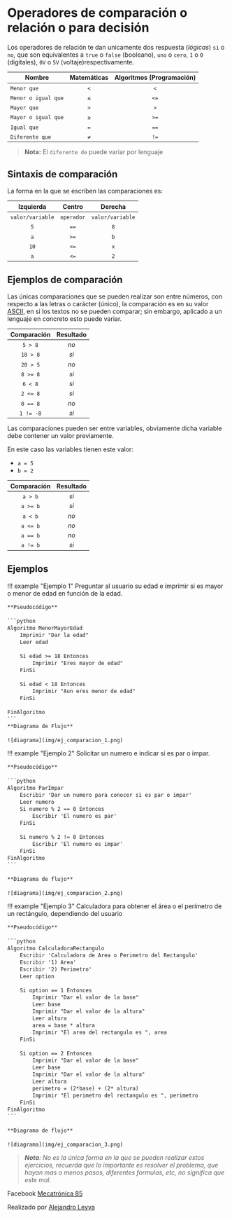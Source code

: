 # Operadores de comparación o relación o para decisión 

Los operadores de relación te dan unicamente dos respuesta (*lógicas*) `si` o `no`, que son equivalentes a `true` o `false` (booleano), `uno` o `cero`, `1` o `0` (digitales), `0V` o `5V` (voltaje)respectivamente.

|Nombre|Matemáticas|Algoritmos (Programación)
|-|:-:|:-:|
|`Menor que`|`<`| `<`
|`Menor o igual que`|`≤`|`<=`
|`Mayor que`|`>`| `>`
|`Mayor o igual que`|`≥`| `>=`
|`Igual que`|`=`| `==`
|`Diferente que`|`≠`| `!=` 

> **Nota:** El `diferente de` puede variar por lenguaje

## Sintaxis de comparación

La forma en la que se escriben las comparaciones es:

|Izquierda|Centro|Derecha|
|:-:|:-:|:-:|
|`valor/variable`|`operador`|`valor/variable`|
|`5`|`==`|`8`|
|`a`|`>=`|`b`|
|`10`|`<=`|`x`|
|`a`|`<=`|`2`|


## Ejemplos de comparación

Las únicas comparaciones que se pueden realizar son entre números, con respecto a las letras o carácter (único), la comparación es en su valor [ASCII](https://elcodigoascii.com.ar), en si los textos no se pueden comparar; sin embargo, aplicado a un lenguaje en concreto esto puede variar.

|Comparación | Resultado|
|:-:|:-:|
|`5 > 8`| *no*|
|`10 > 8`| *si*|
|`20 > 5`| *no*|
|`8 >= 8`| *si*|
|`6 < 8`| *si*|
|`2 <= 8`| *si*|
|`0 == 8`| *no*|
|`1 != -8`| *si*|

Las comparaciones pueden ser entre variables, obviamente dicha variable debe contener un valor previamente.

En  este caso las variables tienen este valor:

- `a = 5` 
- `b = 2` 

|Comparación | Resultado|
|:-:|:-:|
|`a > b`| *si*|
|`a >= b`| *si*|
|`a < b`| *no*|
|`a <= b`| *no*|
|`a == b`| *no*|
|`a != b`| *si*|

## Ejemplos

!!! example "Ejemplo 1"
    Preguntar al usuario su edad e imprimir si es mayor o menor de edad en función de la edad.
    
    **Pseudocódigo**

    ```python
    Algoritmo MenorMayorEdad
        Imprimir "Dar la edad"
        Leer edad
        
        Si edad >= 18 Entonces
            Imprimir "Eres mayor de edad"
        FinSi
        
        Si edad < 18 Entonces
            Imprimir "Aun eres menor de edad"
        FinSi
		
    FinAlgoritmo
    ```
    **Diagrama de Flujo**

    ![diagrama](img/ej_comparacion_1.png)


!!! example "Ejemplo 2"
    Solicitar un numero e indicar si es par o impar.
    
    **Pseudocódigo**

    ```python
    Algoritmo ParImpar
        Escribir 'Dar un numero para conocer si es par o impar'
        Leer numero
        Si numero % 2 == 0 Entonces
            Escribir 'El numero es par'
        FinSi
        
        Si numero % 2 != 0 Entonces
            Escribir 'El numero es impar'
        FinSi
    FinAlgoritmo
    ```

    **Diagrama de flujo**

    ![diagrama](img/ej_comparacion_2.png)    



!!! example "Ejemplo 3"
    Calculadora para obtener el área o el perímetro de un rectángulo, dependiendo del usuario

    **Pseudocódigo**

    ```python
    Algoritmo CalculadoraRectangulo
        Escribir 'Calculadora de Area o Perimetro del Rectangulo'
        Escribir '1) Area'
        Escribir '2) Perimetro'
        Leer option
        
        Si option == 1 Entonces
            Imprimir "Dar el valor de la base"
            Leer base
            Imprimir "Dar el valor de la altura"
            Leer altura
            area = base * altura
            Imprimir "El area del rectangulo es ", area 
        FinSi
        
        Si option == 2 Entonces
            Imprimir "Dar el valor de la base"
            Leer base
            Imprimir "Dar el valor de la altura"
            Leer altura
            perimetro = (2*base) + (2* altura)
            Imprimir "El perimetro del rectangulo es ", perimetro
        FinSi
    FinAlgoritmo
    ```

    **Diagrama de flujo**

    ![diagrama](img/ej_comparacion_3.png)    

> ***Nota**: No es la única forma en la que se pueden realizar estos ejercicios, recuerda que lo importante es resolver el problema, que hayan mas o menos pasos, diferentes formulas, etc, no significa que este mal*.

<!-- text autogenerated footer --> <p>Facebook <a href="https://www.facebook.com/mecatronica85/" target="_blank">Mecatrónica 85</a></p><p>Realizado por <a href="https://www.alejandro-leyva.com" target="_blank">Alejandro Leyva</a></p>